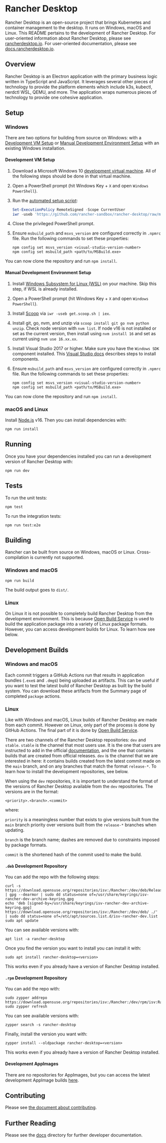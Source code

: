 # Rancher Desktop

Rancher Desktop is an open-source project that brings Kubernetes and
container management to the desktop. It runs on Windows, macOS and
Linux. This README pertains to the development of Rancher Desktop.
For user-oriented information about Rancher Desktop, please see [rancherdesktop.io][home].
For user-oriented documentation, please see [docs.rancherdesktop.io][docs].

[home]: https://rancherdesktop.io
[docs]: https://docs.rancherdesktop.io


## Overview

Rancher Desktop is an Electron application with the primary business logic
written in TypeScript and JavaScript.  It leverages several other pieces of
technology to provide the platform elements which include k3s, kubectl, nerdctl
WSL, QEMU, and more. The application wraps numerous pieces of technology to
provide one cohesive application.


## Setup

### Windows

There are two options for building from source on Windows: with a
[Development VM Setup](#development-vm-setup) or
[Manual Development Environment Setup](#manual-development-environment-setup)
with an existing Windows installation.


#### Development VM Setup

1. Download a Microsoft Windows 10 [development virtual machine].
   All of the following steps should be done in that virtual machine.
2. Open a PowerShell prompt (hit Windows Key + `X` and open
   `Windows PowerShell`).
3. Run the [automated setup script]:

   ```powershell
   Set-ExecutionPolicy RemoteSigned -Scope CurrentUser
   iwr -useb 'https://github.com/rancher-sandbox/rancher-desktop/raw/main/scripts/windows-setup.ps1' | iex
   ```

4. Close the privileged PowerShell prompt.
5. Ensure `msbuild_path` and `msvs_version` are configured correctly in `.npmrc` file. Run the following commands to set these properties:
   
   ```
   npm config set msvs_version <visual-studio-version-number>
   npm config set msbuild_path <path/to/MSBuild.exe>
   ```

You can now clone the repository and run `npm install`.

[development virtual machine]: https://developer.microsoft.com/en-us/windows/downloads/virtual-machines/
[automated setup script]: ./scripts/windows-setup.ps1


#### Manual Development Environment Setup

1. Install [Windows Subsystem for Linux (WSL)] on your machine. Skip this step, if WSL is already installed.
2. Open a PowerShell prompt (hit Windows Key + `X` and open `Windows PowerShell`).
3. Install [Scoop] via `iwr -useb get.scoop.sh | iex`.
4. Install git, go, nvm, and unzip via `scoop install git go nvm python unzip`.
   Check node version with `nvm list`. If node v16 is not installed or set as the current version, then install using `nvm install 16` and set as current using `nvm use 16.xx.xx`.
5. Install Visual Studio 2017 or higher. Make sure you have the `Windows SDK` component installed. This [Visual Studio docs] describes steps to install components.
6. Ensure `msbuild_path` and `msvs_version` are configured correctly in `.npmrc` file. Run the following commands to set these properties:

   ```
   npm config set msvs_version <visual-studio-version-number>
   npm config set msbuild_path <path/to/MSBuild.exe>
   ```

You can now clone the repository and run `npm install`.

[Scoop]: https://scoop.sh/
[Visual Studio docs]: https://docs.microsoft.com/en-us/visualstudio/install/modify-visual-studio?view=vs-2022
[Windows Subsystem for Linux (WSL)]: https://docs.microsoft.com/en-us/windows/wsl/install


### macOS and Linux

Install [Node.js][Node.js] v16. Then you can install dependencies with:

```
npm run install
```

[Node.js]: https://nodejs.org/


## Running

Once you have your dependencies installed you can run a development version
of Rancher Desktop with:

```
npm run dev
```


## Tests

To run the unit tests:

```
npm test
```

To run the integration tests:

```
npm run test:e2e
```


## Building

Rancher can be built from source on Windows, macOS or Linux.
Cross-compilation is currently not supported.


### Windows and macOS

```
npm run build
```

The build output goes to `dist/`.


### Linux

On Linux it is not possible to completely build Rancher Desktop from
the development environment. This is because [Open Build Service][OBS]
is used to build the application package into a variety of Linux
package formats. However, you can access development builds for Linux.
To learn how see below.

[OBS]: https://build.opensuse.org/


## Development Builds

### Windows and macOS

Each commit triggers a GitHub Actions run that results in application bundles
(`.exe`s and `.dmg`s) being uploaded as artifacts. This can be useful if you
want to test the latest build of Rancher Desktop as built by the build system.
You can download these artifacts from the Summary page of completed `package`
actions.


### Linux

Like with Windows and macOS, Linux builds of Rancher Desktop are made from each
commit. However on Linux, only part of the process is done by GitHub Actions.
The final part of it is done by [Open Build Service][OBS].

There are two channels of the Rancher Desktop repositories: `dev` and `stable`.
`stable` is the channel that most users use. It is the one that users are
instructed to add in the official [documentation][docs], and the one that contains
builds that are created from official releases. `dev` is the channel that we are
interested in here: it contains builds created from the latest commit made on
the `main` branch, and on any branches that match the format `release-*`. To
learn how to install the development repositories, see below.

When using the `dev` repositories, it is important to understand the format of
the versions of Rancher Desktop available from the `dev` repositories.
The versions are in the format:

```
<priority>.<branch>.<commit>
```

where:

`priority` is a meaningless number that exists to give versions built from the `main`
branch priority over versions built from the `release-*` branches when updating.

`branch` is the branch name; dashes are removed due to constraints imposed by
package formats.

`commit` is the shortened hash of the commit used to make the build.

[docs]: https://docs.rancherdesktop.io
[OBS]: https://build.opensuse.org/


#### `.deb` Development Repository

You can add the repo with the following steps:

```
curl -s https://download.opensuse.org/repositories/isv:/Rancher:/dev/deb/Release.key | gpg --dearmor | sudo dd status=none of=/usr/share/keyrings/isv-rancher-dev-archive-keyring.gpg
echo 'deb [signed-by=/usr/share/keyrings/isv-rancher-dev-archive-keyring.gpg] https://download.opensuse.org/repositories/isv:/Rancher:/dev/deb/ ./' | sudo dd status=none of=/etc/apt/sources.list.d/isv-rancher-dev.list
sudo apt update
```

You can see available versions with:

```
apt list -a rancher-desktop
```

Once you find the version you want to install you can install it with:

```
sudo apt install rancher-desktop=<version>
```

This works even if you already have a version of Rancher Desktop installed.


#### `.rpm` Development Repository

You can add the repo with:

```
sudo zypper addrepo https://download.opensuse.org/repositories/isv:/Rancher:/dev/rpm/isv:Rancher:dev.repo
sudo zypper refresh
```

You can see available versions with:

```
zypper search -s rancher-desktop
```

Finally, install the version you want with:

```
zypper install --oldpackage rancher-desktop=<version>
```

This works even if you already have a version of Rancher Desktop installed.


#### Development AppImages

There are no repositories for AppImages, but you can access the latest development
AppImage builds [here](https://download.opensuse.org/repositories/isv:/Rancher:/dev/AppImage/).


## Contributing

Please see [the document about contributing](CONTRIBUTING.md).


## Further Reading

Please see the [docs](docs/development/) directory for further developer documentation.
